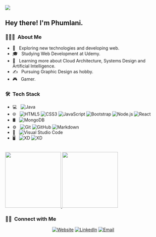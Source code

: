 <img src="https://avatars.githubusercontent.com/u/60384943?v=4">

<h2> Hey there! I'm Phumlani.</h2>

<h3> 👨🏻‍💻 &nbsp;About Me </h3>

- 🤔 &nbsp; Exploring new technologies and developing web.
- 🎓 &nbsp; Studying Web Development at Udemy.
- 🌱 &nbsp; Learning more about Cloud Architecture, Systems Design and Artificial Intelligence.
- ✍️ &nbsp; Pursuing Graphic Design  as hobby.
- 🎮 &nbsp; Gamer.

<h3> 🛠 &nbsp;Tech Stack</h3>

- 💻 &nbsp;
  ![Java](https://img.shields.io/badge/-Java-333333?style=flat&logo=Java&logoColor=007396)
- 🌐 &nbsp;
  ![HTML5](https://img.shields.io/badge/-HTML5-333333?style=flat&logo=HTML5)
  ![CSS3](https://img.shields.io/badge/-CSS-333333?style=flat&logo=CSS3&logoColor=1572B6)
  ![JavaScript](https://img.shields.io/badge/-JavaScript-333333?style=flat&logo=javascript)
  ![Bootstrap](https://img.shields.io/badge/-Bootstrap-333333?style=flat&logo=bootstrap&logoColor=563D7C)
  ![Node.js](https://img.shields.io/badge/-Node.js-333333?style=flat&logo=node.js)
  ![React](https://img.shields.io/badge/-React-333333?style=flat&logo=react)
- 🛢 &nbsp;
  ![MongoDB](https://img.shields.io/badge/-MongoDB-333333?style=flat&logo=mongodb)
- ⚙️ &nbsp;
  ![Git](https://img.shields.io/badge/-Git-333333?style=flat&logo=git)
  ![GitHub](https://img.shields.io/badge/-GitHub-333333?style=flat&logo=github)
  ![Markdown](https://img.shields.io/badge/-Markdown-333333?style=flat&logo=markdown)
- 🔧 &nbsp;
  ![Visual Studio Code](https://img.shields.io/badge/-Visual%20Studio%20Code-333333?style=flat&logo=visual-studio-code&logoColor=007ACC)
- 🖥 &nbsp;
  ![XD](https://img.shields.io/badge/-XD-333333?style=flat&logo=adobe-xd)
  ![XD](https://img.shields.io/badge/-figma-333333?style=flat&logo=figma)


<br/>

<a href="https://github.com/PhumlaniDev">
  <img height="180em" src="https://github-readme-stats.vercel.app/api?username=PhumlaniDev&theme=buefy&show_icons=true" />
  <img height="180em" src="https://github-readme-stats.vercel.app/api/top-langs/?username=PhumlaniDev&theme=buefy&layout=compact" />
</a>

<br/>

<h3> 🤝🏻 &nbsp;Connect with Me </h3>

<p align="center">
<a href="https://aphumlani.netlify.app/"><img alt="Website" src="https://img.shields.io/badge/Website-aphumlani.netlify.app-blue?style=flat-square&logo=google-chrome"></a>
<a href="https://www.linkedin.com/in/phumlani-arendse/"><img alt="LinkedIn" src="https://img.shields.io/badge/LinkedIn-Phumlani%20Arendse-blue?style=flat-square&logo=linkedin"></a>
<a href="mailto:arendsephumlani@gmail.com"><img alt="Email" src="https://img.shields.io/badge/Email-avsingh@umass.edu-blue?style=flat-square&logo=gmail"></a>
</p>
